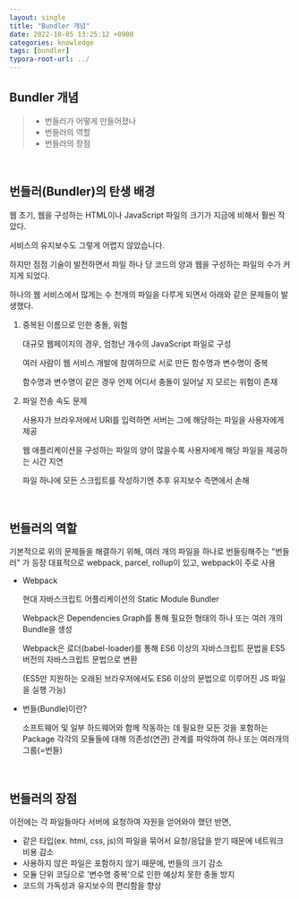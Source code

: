 ```yaml
---
layout: single
title: "Bundler 개념"
date: 2022-10-05 13:25:12 +0900
categories: knowledge
tags: [bundler]
typora-root-url: ../
---
```



## Bundler 개념
> - 번들러가 어떻게 만들어졌나
> - 번들러의 역할
> - 번들러의 장점

<br>

## 번들러(Bundler)의 탄생 배경

웹 초기, 웹을 구성하는 HTML이나 JavaScript 파일의 크기가 지금에 비해서 훨씬 작았다. 

서비스의 유지보수도 그렇게 어렵지 않았습니다.

하지만 점점 기술이 발전하면서 파일 하나 당 코드의 양과 웹을 구성하는 파일의 수가 커지게 되었다. 

하나의 웹 서비스에서 많게는 수 천개의 파일을 다루게 되면서 아래와 같은 문제들이 발생했다.

1. 중복된 이름으로 인한 충돌, 위험

   대규모 웹페이지의 경우, 엄청난 개수의 JavaScript 파일로 구성

   여러 사람이 웹 서비스 개발에 참여하므로 서로 만든 함수명과 변수명이 중복 

   함수명과 변수명이 같은 경우 언제 어디서 충돌이 일어날 지 모르는 위험이 존재

2. 파일 전송 속도 문제

   사용자가 브라우저에서 URI를 입력하면 서버는 그에 해당하는 파일을 사용자에게 제공

   웹 애플리케이션을 구성하는 파일의 양이 많을수록 사용자에게 해당 파일을 제공하는 시간 지연

   파일 하나에 모든 스크립트를 작성하기엔 추후 유지보수 측면에서 손해

<br>

## 번들러의 역할

기본적으로 위의 문제들을 해결하기 위해, 여러 개의 파일을 하나로 번들링해주는 "번들러" 가 등장
대표적으로 webpack, parcel, rollup이 있고, webpack이 주로 사용

- Webpack

  현대 자바스크립트 어플리케이션의 Static Module Bundler

  Webpack은 Dependencies Graph를 통해 필요한 형태의 하나 또는 여러 개의 Bundle을 생성

  Webpack은 로더(babel-loader)를 통해 ES6 이상의 자바스크립트 문법을 ES5 버전의 자바스크립트 문법으로 변환

  (ES5만 지원하는 오래된 브라우저에서도 ES6 이상의 문법으로 이루어진 JS 파일을 실행 가능)

- 번들(Bundle)이란?

  소프트웨어 및 일부 하드웨어와 함께 작동하는 데 필요한 모든 것을 포함하는 Package
  각각의 모듈들에 대해 의존성(연관) 관계를 파악하여 하나 또는 여러개의 그룹(=번들)

<br>

## 번들러의 장점

이전에는 각 파일들마다 서버에 요청하여 자원을 얻어와야 했던 반면, 

- 같은 타입(ex. html, css, js)의 파일을 묶어서 요청/응답을 받기 때문에 네트워크 비용 감소
- 사용하지 않은 파일은 포함하지 않기 때문에, 번들의 크기 감소
- 모듈 단위 코딩으로 '변수명 중복'으로 인한 예상치 못한 충돌 방지
- 코드의 가독성과 유지보수의 편리함을 향상